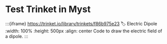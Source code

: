 # Test Trinket in Myst

:::{iframe} https://trinket.io/library/trinkets/f86b975e23
:label: Electric Dipole
:width: 100%
:height: 500px
:align: center
Code to draw the electric field of a dipole.
:::